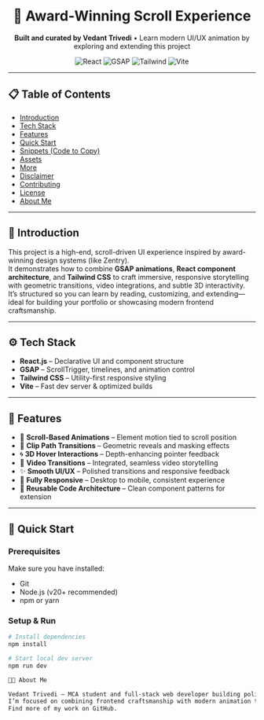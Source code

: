 <h1 align="center">🌟 Award-Winning Scroll Experience</h1>
<p align="center">
  <strong>Built and curated by Vedant Trivedi</strong> • Learn modern UI/UX animation by exploring and extending this project
</p>

<p align="center">
  <img src="https://img.shields.io/badge/React-%5E18.0.0-61dafb?style=for-the-badge&logo=react" alt="React" />
  <img src="https://img.shields.io/badge/GSAP-3.x-88CE02?style=for-the-badge&logo=greensock" alt="GSAP" />
  <img src="https://img.shields.io/badge/TailwindCSS-v3.x-38B2AC?style=for-the-badge&logo=tailwind-css" alt="Tailwind" />
  <img src="https://img.shields.io/badge/Vite-4.x-646CFF?style=for-the-badge&logo=vite" alt="Vite" />
</p>

---

## 📋 Table of Contents

- [Introduction](#🤖-introduction)  
- [Tech Stack](#⚙️-tech-stack)  
- [Features](#🔋-features)  
- [Quick Start](#🤸-quick-start)  
- [Snippets (Code to Copy)](#🕸️-snippets-code-to-copy)  
- [Assets](#🔗-assets)  
- [More](#🚀-more)  
- [Disclaimer](#⚠️-disclaimer)  
- [Contributing](#🤝-contributing)  
- [License](#📜-license)  
- [About Me](#👨‍💻-about-me)

---

## 🤖 Introduction

This project is a high-end, scroll-driven UI experience inspired by award-winning design systems (like Zentry).  
It demonstrates how to combine **GSAP animations**, **React component architecture**, and **Tailwind CSS** to craft immersive, responsive storytelling with geometric transitions, video integrations, and subtle 3D interactivity.  
It’s structured so you can learn by reading, customizing, and extending—ideal for building your portfolio or showcasing modern frontend craftsmanship.

---

## ⚙️ Tech Stack

- **React.js** – Declarative UI and component structure  
- **GSAP** – ScrollTrigger, timelines, and animation control  
- **Tailwind CSS** – Utility-first responsive styling  
- **Vite** – Fast dev server & optimized builds  

---

## 🔋 Features

- 🔄 **Scroll-Based Animations** – Element motion tied to scroll position  
- 🎲 **Clip Path Transitions** – Geometric reveals and masking effects  
- 🌀 **3D Hover Interactions** – Depth-enhancing pointer feedback  
- 🎥 **Video Transitions** – Integrated, seamless video storytelling  
- ✨ **Smooth UI/UX** – Polished transitions and responsive feedback  
- 📱 **Fully Responsive** – Desktop to mobile, consistent experience  
- 🧩 **Reusable Code Architecture** – Clean component patterns for extension  

---

## 🤸 Quick Start

### Prerequisites
Make sure you have installed:
- Git  
- Node.js (v20+ recommended)  
- npm or yarn  

### Setup & Run
```bash
# Install dependencies
npm install

# Start local dev server
npm run dev

👨‍💻 About Me

Vedant Trivedi — MCA student and full-stack web developer building polished, animated experiences.
I’m focused on combining frontend craftsmanship with modern animation to create interfaces that feel alive.
Find more of my work on GitHub.
